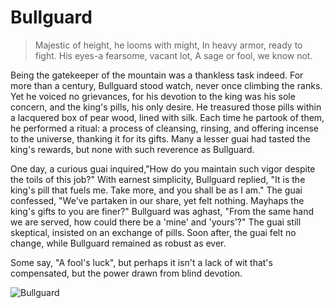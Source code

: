 # Bullguard

> Majestic of height, he looms with might,
> In heavy armor, ready to fight.
> His eyes-a fearsome, vacant lot,
> A sage or fool, we know not.

Being the gatekeeper of the mountain was a thankless task indeed. For
more than a century, Bullguard stood watch, never once climbing the
ranks. Yet he voiced no grievances, for his devotion to the king was his sole
concern, and the king's pills, his only desire. He treasured those pills
within a lacquered box of pear wood, lined with silk. Each time he partook
of them, he performed a ritual: a process of cleansing, rinsing, and offering
incense to the universe, thanking it for its gifts. Many a lesser guai had
tasted the king's rewards, but none with such reverence as Bullguard.

One day, a curious guai inquired,"How do you maintain such vigor
despite the toils of this job?" With earnest simplicity, Bullguard replied,
"It is the king's pill that fuels me. Take more, and you shall be as I am." The
guai confessed, "We've partaken in our share, yet felt nothing. Mayhaps
the king's gifts to you are finer?" Bullguard was aghast, "From the same
hand we are served, how could there be a 'mine' and 'yours'?" The guai
still skeptical, insisted on an exchange of pills. Soon after, the guai felt no
change, while Bullguard remained as robust as ever.

Some say, "A fool's luck", but perhaps it isn't a lack of wit that's
compensated, but the power drawn from blind devotion.

![Bullguard](/image-20240827232042074.png)